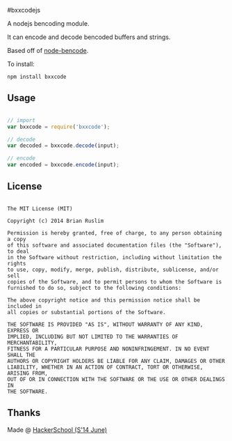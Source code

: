 #bxxcodejs

A nodejs bencoding module.

It can encode and decode bencoded buffers and strings.

Based off of [node-bencode](https://github.com/themasch/node-bencode/).


To install:

~~~~~~~~~
npm install bxxcode
~~~~~~~~~


## Usage

~~~~~~~~~~ js

// import
var bxxcode = require('bxxcode');

// decode
var decoded = bxxcode.decode(input);

// encode
var encoded = bxxcode.encode(input);


~~~~~~~~~~


## License

~~~~~~~~~~~

The MIT License (MIT)

Copyright (c) 2014 Brian Ruslim

Permission is hereby granted, free of charge, to any person obtaining a copy
of this software and associated documentation files (the "Software"), to deal
in the Software without restriction, including without limitation the rights
to use, copy, modify, merge, publish, distribute, sublicense, and/or sell
copies of the Software, and to permit persons to whom the Software is
furnished to do so, subject to the following conditions:

The above copyright notice and this permission notice shall be included in
all copies or substantial portions of the Software.

THE SOFTWARE IS PROVIDED "AS IS", WITHOUT WARRANTY OF ANY KIND, EXPRESS OR
IMPLIED, INCLUDING BUT NOT LIMITED TO THE WARRANTIES OF MERCHANTABILITY,
FITNESS FOR A PARTICULAR PURPOSE AND NONINFRINGEMENT. IN NO EVENT SHALL THE
AUTHORS OR COPYRIGHT HOLDERS BE LIABLE FOR ANY CLAIM, DAMAGES OR OTHER
LIABILITY, WHETHER IN AN ACTION OF CONTRACT, TORT OR OTHERWISE, ARISING FROM,
OUT OF OR IN CONNECTION WITH THE SOFTWARE OR THE USE OR OTHER DEALINGS IN
THE SOFTWARE.

~~~~~~~~~~~

## Thanks

Made @ [HackerSchool (S'14 June)](https://www.hackerschool.com)
